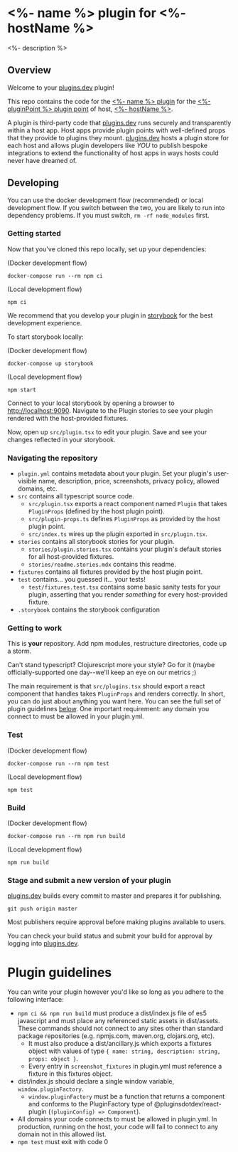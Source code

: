 # <%- name %> plugin for <%- hostName %>

<%- description %>

## Overview

Welcome to your [plugins.dev](https://plugins.dev) plugin!

This repo contains the code for the [<%- name %> plugin](<%- pluginUrl %>) for the [<%- pluginPoint %> plugin point](<%- pluginPointUrl %>) of host, [<%- hostName %>](<%- hostUrl %>).

A plugin is third-party code that [plugins.dev](https://plugins.dev) runs securely and transparently within a host app.
Host apps provide plugin points with well-defined props that they provide to plugins they mount.
[plugins.dev](https://plugins.dev) hosts a plugin store for each host and allows plugin developers like *YOU* to publish bespoke integrations to extend the functionality of host apps in ways hosts could never have dreamed of.

## Developing

You can use the docker development flow (recommended) or local development flow.
If you switch between the two, you are likely to run into dependency problems.
If you must switch, `rm -rf node_modules` first.

### Getting started

Now that you've cloned this repo locally, set up your dependencies:

(Docker development flow)
```
docker-compose run --rm npm ci
```

(Local development flow)
```
npm ci
```

We recommend that you develop your plugin in [storybook](https://storybook.js.org/) for the best development experience.

To start storybook locally:

(Docker development flow)
```
docker-compose up storybook
```

(Local development flow)
```
npm start
```

Connect to your local storybook by opening a browser to [http://localhost:9090](http://localhost:9090).
Navigate to the Plugin stories to see your plugin rendered with the host-provided fixtures.

Now, open up `src/plugin.tsx` to edit your plugin. Save and see your changes reflected in your storybook.

### Navigating the repository

- `plugin.yml` contains metadata about your plugin. Set your plugin's user-visible name, description, price, screenshots, privacy policy, allowed domains, etc.
- `src` contains all typescript source code.
  - `src/plugin.tsx` exports a react component named `Plugin` that takes `PluginProps` (defined by the host plugin point).
  - `src/plugin-props.ts` defines `PluginProps` as provided by the host plugin point.
  - `src/index.ts` wires up the plugin exported in `src/plugin.tsx`.
- `stories` contains all storybook stories for your plugin.
  - `stories/plugin.stories.tsx` contains your plugin's default stories for all host-provided fixtures.
  - `stories/readme.stories.mdx` contains this readme.
- `fixtures` contains all fixtures provided by the host plugin point.
- `test` contains... you guessed it... your tests!
  - `test/fixtures.test.tsx` contains some basic sanity tests for your plugin, asserting that you render *something* for every host-provided fixture.
- `.storybook` contains the storybook configuration

### Getting to work

This is **your** repository. Add npm modules, restructure directories, code up a storm.

Can't stand typescript?
Clojurescript more your style?
Go for it (maybe officially-supported one day--we'll keep an eye on our metrics ;)

The main requirement is that `src/plugins.tsx` should export a react component that handles takes `PluginProps` and renders correctly.
In short, you can do just about anything you want here. You can see the full set of plugin guidelines [below](#plugin-guidelines).
One important requirement: any domain you connect to must be allowed in your plugin.yml.

### Test

(Docker development flow)
```
docker-compose run --rm npm test
```

(Local development flow)
```
npm test
```

### Build

(Docker development flow)
```
docker-compose run --rm npm run build
```

(Local development flow)
```
npm run build
```

### Stage and submit a new version of your plugin

[plugins.dev](https://plugins.dev) builds every commit to master and prepares it for publishing.

```
git push origin master
```

Most publishers require approval before making plugins available to users.

You can check your build status and submit your build for approval by logging into [plugins.dev](https://plugins.dev).

# Plugin guidelines

You can write your plugin however you'd like so long as you adhere to the following interface:
 - `npm ci && npm run build` must produce a dist/index.js file of es5 javascript and must place any referenced static assets in dist/assets. These commands should not connect to any sites other than standard package repositories (e.g. npmjs.com, maven.org, clojars.org, etc).
   - It must also produce a dist/ancillary.js which exports a fixtures object with values of type `{ name: string, description: string, props: object }`.
   - Every entry in `screenshot_fixtures` in plugin.yml must reference a fixture in this fixtures object.
 - dist/index.js should declare a single window variable, `window.pluginFactory`.
   - `window.pluginFactory` must be a function that returns a component and conforms to the PluginFactory type of @pluginsdotdev/react-plugin (`(pluginConfig) => Component`).
 - All domains your code connects to must be allowed in plugin.yml. In production, running on the host, your code will fail to connect to any domain not in this allowed list.
 - `npm test` must exit with code 0
